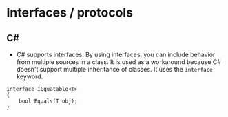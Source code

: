 # Interfaces / protocols
 
## C#
* C# supports interfaces.  By using interfaces, you can include behavior from multiple sources in a class.  It is used as a workaround because C# doesn't support multiple inheritance of classes. It uses the ```interface``` keyword.
```
interface IEquatable<T>
{
    bool Equals(T obj);
}
```
